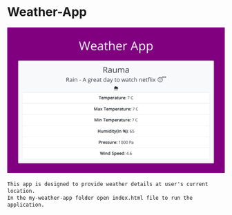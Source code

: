 # Weather-App

![Weather-App - Screenshot](screenshot.png "Weather-App - Screenshot")

    This app is designed to provide weather details at user's current location.
    In the my-weather-app folder open index.html file to run the application.
